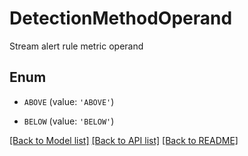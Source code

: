 # DetectionMethodOperand

Stream alert rule metric operand

## Enum

* `ABOVE` (value: `'ABOVE'`)

* `BELOW` (value: `'BELOW'`)

[[Back to Model list]](../README.md#documentation-for-models) [[Back to API list]](../README.md#documentation-for-api-endpoints) [[Back to README]](../README.md)


